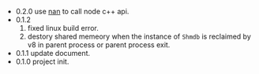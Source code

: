 - 0.2.0
use [nan](https://github.com/nodejs/nan "") to call node c++ api.
- 0.1.2
	1. fixed linux build error.
	2. destory shared memeory when the instance of `Shmdb` is reclaimed by v8 in parent process or parent process exit.
- 0.1.1
update document.
- 0.1.0
project init.
